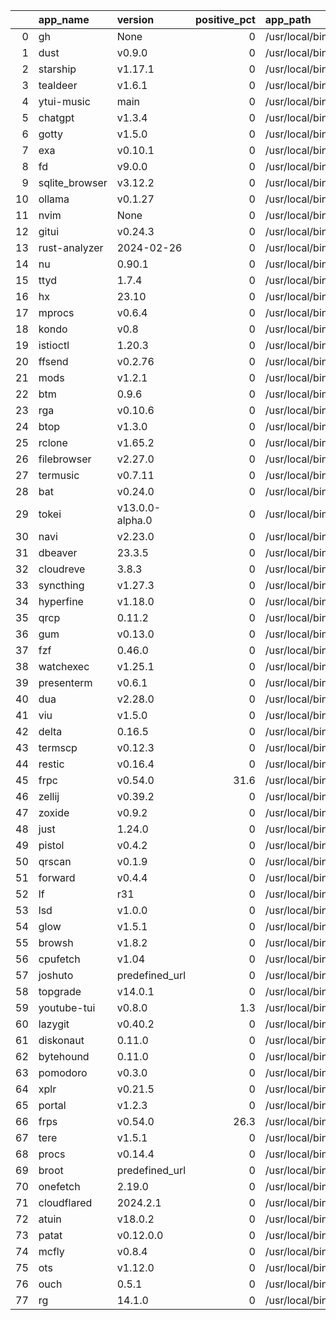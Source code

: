 |    | app_name       | version         |   positive_pct | app_path                      | app_url   |
|---:|:---------------|:----------------|---------------:|:------------------------------|:----------|
|  0 | gh             | None            |            0   | /usr/local/bin/gh             |           |
|  1 | dust           | v0.9.0          |            0   | /usr/local/bin/dust           |           |
|  2 | starship       | v1.17.1         |            0   | /usr/local/bin/starship       |           |
|  3 | tealdeer       | v1.6.1          |            0   | /usr/local/bin/tealdeer       |           |
|  4 | ytui-music     | main            |            0   | /usr/local/bin/ytui-music     |           |
|  5 | chatgpt        | v1.3.4          |            0   | /usr/local/bin/chatgpt        |           |
|  6 | gotty          | v1.5.0          |            0   | /usr/local/bin/gotty          |           |
|  7 | exa            | v0.10.1         |            0   | /usr/local/bin/exa            |           |
|  8 | fd             | v9.0.0          |            0   | /usr/local/bin/fd             |           |
|  9 | sqlite_browser | v3.12.2         |            0   | /usr/local/bin/sqlite_browser |           |
| 10 | ollama         | v0.1.27         |            0   | /usr/local/bin/ollama         |           |
| 11 | nvim           | None            |            0   | /usr/local/bin/nvim           |           |
| 12 | gitui          | v0.24.3         |            0   | /usr/local/bin/gitui          |           |
| 13 | rust-analyzer  | 2024-02-26      |            0   | /usr/local/bin/rust-analyzer  |           |
| 14 | nu             | 0.90.1          |            0   | /usr/local/bin/nu             |           |
| 15 | ttyd           | 1.7.4           |            0   | /usr/local/bin/ttyd           |           |
| 16 | hx             | 23.10           |            0   | /usr/local/bin/hx             |           |
| 17 | mprocs         | v0.6.4          |            0   | /usr/local/bin/mprocs         |           |
| 18 | kondo          | v0.8            |            0   | /usr/local/bin/kondo          |           |
| 19 | istioctl       | 1.20.3          |            0   | /usr/local/bin/istioctl       |           |
| 20 | ffsend         | v0.2.76         |            0   | /usr/local/bin/ffsend         |           |
| 21 | mods           | v1.2.1          |            0   | /usr/local/bin/mods           |           |
| 22 | btm            | 0.9.6           |            0   | /usr/local/bin/btm            |           |
| 23 | rga            | v0.10.6         |            0   | /usr/local/bin/rga            |           |
| 24 | btop           | v1.3.0          |            0   | /usr/local/bin/btop           |           |
| 25 | rclone         | v1.65.2         |            0   | /usr/local/bin/rclone         |           |
| 26 | filebrowser    | v2.27.0         |            0   | /usr/local/bin/filebrowser    |           |
| 27 | termusic       | v0.7.11         |            0   | /usr/local/bin/termusic       |           |
| 28 | bat            | v0.24.0         |            0   | /usr/local/bin/bat            |           |
| 29 | tokei          | v13.0.0-alpha.0 |            0   | /usr/local/bin/tokei          |           |
| 30 | navi           | v2.23.0         |            0   | /usr/local/bin/navi           |           |
| 31 | dbeaver        | 23.3.5          |            0   | /usr/local/bin/dbeaver        |           |
| 32 | cloudreve      | 3.8.3           |            0   | /usr/local/bin/cloudreve      |           |
| 33 | syncthing      | v1.27.3         |            0   | /usr/local/bin/syncthing      |           |
| 34 | hyperfine      | v1.18.0         |            0   | /usr/local/bin/hyperfine      |           |
| 35 | qrcp           | 0.11.2          |            0   | /usr/local/bin/qrcp           |           |
| 36 | gum            | v0.13.0         |            0   | /usr/local/bin/gum            |           |
| 37 | fzf            | 0.46.0          |            0   | /usr/local/bin/fzf            |           |
| 38 | watchexec      | v1.25.1         |            0   | /usr/local/bin/watchexec      |           |
| 39 | presenterm     | v0.6.1          |            0   | /usr/local/bin/presenterm     |           |
| 40 | dua            | v2.28.0         |            0   | /usr/local/bin/dua            |           |
| 41 | viu            | v1.5.0          |            0   | /usr/local/bin/viu            |           |
| 42 | delta          | 0.16.5          |            0   | /usr/local/bin/delta          |           |
| 43 | termscp        | v0.12.3         |            0   | /usr/local/bin/termscp        |           |
| 44 | restic         | v0.16.4         |            0   | /usr/local/bin/restic         |           |
| 45 | frpc           | v0.54.0         |           31.6 | /usr/local/bin/frpc           |           |
| 46 | zellij         | v0.39.2         |            0   | /usr/local/bin/zellij         |           |
| 47 | zoxide         | v0.9.2          |            0   | /usr/local/bin/zoxide         |           |
| 48 | just           | 1.24.0          |            0   | /usr/local/bin/just           |           |
| 49 | pistol         | v0.4.2          |            0   | /usr/local/bin/pistol         |           |
| 50 | qrscan         | v0.1.9          |            0   | /usr/local/bin/qrscan         |           |
| 51 | forward        | v0.4.4          |            0   | /usr/local/bin/forward        |           |
| 52 | lf             | r31             |            0   | /usr/local/bin/lf             |           |
| 53 | lsd            | v1.0.0          |            0   | /usr/local/bin/lsd            |           |
| 54 | glow           | v1.5.1          |            0   | /usr/local/bin/glow           |           |
| 55 | browsh         | v1.8.2          |            0   | /usr/local/bin/browsh         |           |
| 56 | cpufetch       | v1.04           |            0   | /usr/local/bin/cpufetch       |           |
| 57 | joshuto        | predefined_url  |            0   | /usr/local/bin/joshuto        |           |
| 58 | topgrade       | v14.0.1         |            0   | /usr/local/bin/topgrade       |           |
| 59 | youtube-tui    | v0.8.0          |            1.3 | /usr/local/bin/youtube-tui    |           |
| 60 | lazygit        | v0.40.2         |            0   | /usr/local/bin/lazygit        |           |
| 61 | diskonaut      | 0.11.0          |            0   | /usr/local/bin/diskonaut      |           |
| 62 | bytehound      | 0.11.0          |            0   | /usr/local/bin/bytehound      |           |
| 63 | pomodoro       | v0.3.0          |            0   | /usr/local/bin/pomodoro       |           |
| 64 | xplr           | v0.21.5         |            0   | /usr/local/bin/xplr           |           |
| 65 | portal         | v1.2.3          |            0   | /usr/local/bin/portal         |           |
| 66 | frps           | v0.54.0         |           26.3 | /usr/local/bin/frps           |           |
| 67 | tere           | v1.5.1          |            0   | /usr/local/bin/tere           |           |
| 68 | procs          | v0.14.4         |            0   | /usr/local/bin/procs          |           |
| 69 | broot          | predefined_url  |            0   | /usr/local/bin/broot          |           |
| 70 | onefetch       | 2.19.0          |            0   | /usr/local/bin/onefetch       |           |
| 71 | cloudflared    | 2024.2.1        |            0   | /usr/local/bin/cloudflared    |           |
| 72 | atuin          | v18.0.2         |            0   | /usr/local/bin/atuin          |           |
| 73 | patat          | v0.12.0.0       |            0   | /usr/local/bin/patat          |           |
| 74 | mcfly          | v0.8.4          |            0   | /usr/local/bin/mcfly          |           |
| 75 | ots            | v1.12.0         |            0   | /usr/local/bin/ots            |           |
| 76 | ouch           | 0.5.1           |            0   | /usr/local/bin/ouch           |           |
| 77 | rg             | 14.1.0          |            0   | /usr/local/bin/rg             |           |